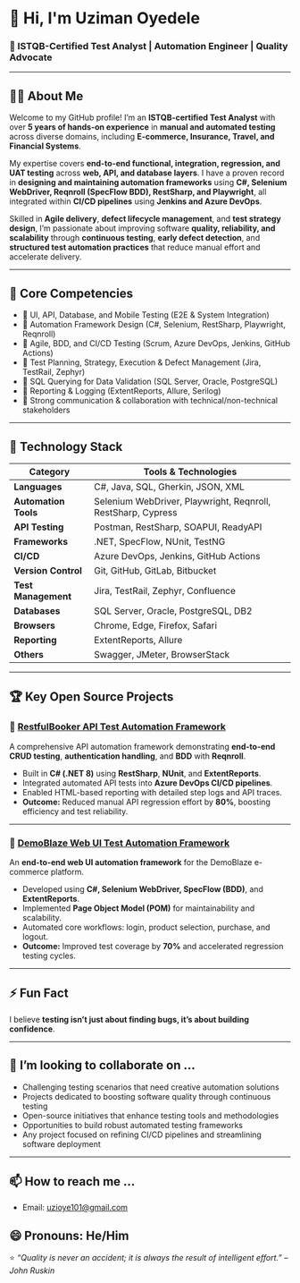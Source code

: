 # 👋 Hi, I'm Uziman Oyedele  

### 🧪 ISTQB-Certified Test Analyst | Automation Engineer | Quality Advocate  

---


## 👨‍💼 About Me  

Welcome to my GitHub profile! I’m an **ISTQB-certified Test Analyst** with over **5 years of hands-on experience** in **manual and automated testing** across diverse domains, including **E-commerce, Insurance, Travel, and Financial Systems**.  

My expertise covers **end-to-end functional, integration, regression, and UAT testing** across **web, API, and database layers**. I have a proven record in **designing and maintaining automation frameworks** using **C#, Selenium WebDriver, Reqnroll (SpecFlow BDD), RestSharp, and Playwright**, all integrated within **CI/CD pipelines** using **Jenkins and Azure DevOps**.  

Skilled in **Agile delivery**, **defect lifecycle management**, and **test strategy design**, I’m passionate about improving software **quality, reliability, and scalability** through **continuous testing**, **early defect detection**, and **structured test automation practices** that reduce manual effort and accelerate delivery.

---

## 🧠 Core Competencies  

- 🔹 UI, API, Database, and Mobile Testing (E2E & System Integration)  
- 🔹 Automation Framework Design (C#, Selenium, RestSharp, Playwright, Reqnroll)  
- 🔹 Agile, BDD, and CI/CD Testing (Scrum, Azure DevOps, Jenkins, GitHub Actions)  
- 🔹 Test Planning, Strategy, Execution & Defect Management (Jira, TestRail, Zephyr)  
- 🔹 SQL Querying for Data Validation (SQL Server, Oracle, PostgreSQL)  
- 🔹 Reporting & Logging (ExtentReports, Allure, Serilog)  
- 🔹 Strong communication & collaboration with technical/non-technical stakeholders

---

## 🧰 Technology Stack  

| Category | Tools & Technologies |
|-----------|----------------------|
| **Languages** | C#, Java, SQL, Gherkin, JSON, XML |
| **Automation Tools** | Selenium WebDriver, Playwright, Reqnroll, RestSharp, Cypress |
| **API Testing** | Postman, RestSharp, SOAPUI, ReadyAPI |
| **Frameworks** | .NET, SpecFlow, NUnit, TestNG |
| **CI/CD** | Azure DevOps, Jenkins, GitHub Actions |
| **Version Control** | Git, GitHub, GitLab, Bitbucket |
| **Test Management** | Jira, TestRail, Zephyr, Confluence |
| **Databases** | SQL Server, Oracle, PostgreSQL, DB2 |
| **Browsers** | Chrome, Edge, Firefox, Safari |
| **Reporting** | ExtentReports, Allure |
| **Others** | Swagger, JMeter, BrowserStack |

---

## 🏆 Key Open Source Projects  

### 🔹 [RestfulBooker API Test Automation Framework](https://github.com/Akinkunmioyedele/CSharp-RestfulAPI-TestAutomation)
A comprehensive API automation framework demonstrating **end-to-end CRUD testing**, **authentication handling**, and **BDD** with **Reqnroll**.  
- Built in **C# (.NET 8)** using **RestSharp**, **NUnit**, and **ExtentReports**.  
- Integrated automated API tests into **Azure DevOps CI/CD pipelines**.  
- Enabled HTML-based reporting with detailed step logs and API traces.  
- **Outcome:** Reduced manual API regression effort by **80%**, boosting efficiency and test reliability.  

---

### 🔹 [DemoBlaze Web UI Test Automation Framework](https://github.com/Akinkunmioyedele/DemoBlaze-Automation)
An **end-to-end web UI automation framework** for the DemoBlaze e-commerce platform.  
- Developed using **C#, Selenium WebDriver, SpecFlow (BDD)**, and **ExtentReports**.  
- Implemented **Page Object Model (POM)** for maintainability and scalability.  
- Automated core workflows: login, product selection, purchase, and logout.  
- **Outcome:** Improved test coverage by **70%** and accelerated regression testing cycles.  

---

## ⚡ Fun Fact  

I believe **testing isn’t just about finding bugs, it’s about building confidence**.

---

## 💞️ I’m looking to collaborate on ...
- Challenging testing scenarios that need creative automation solutions
- Projects dedicated to boosting software quality through continuous testing
- Open-source initiatives that enhance testing tools and methodologies
- Opportunities to build robust automated testing frameworks
- Any project focused on refining CI/CD pipelines and streamlining software deployment

---

## 📫 How to reach me ...
- Email: uzioye101@gmail.com


## 😄 Pronouns: He/Him


⭐ *“Quality is never an accident; it is always the result of intelligent effort.” – John Ruskin*
